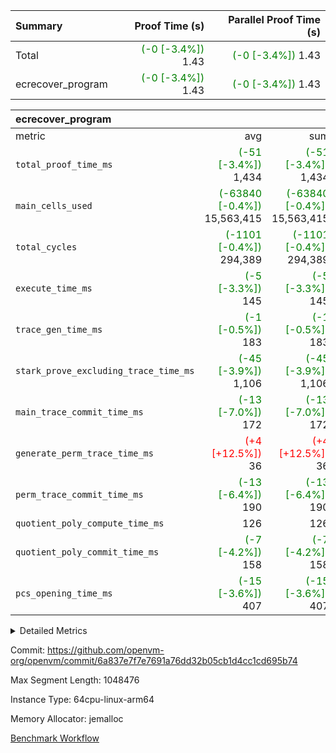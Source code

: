 | Summary | Proof Time (s) | Parallel Proof Time (s) |
|:---|---:|---:|
| Total | <span style='color: green'>(-0 [-3.4%])</span> 1.43 | <span style='color: green'>(-0 [-3.4%])</span> 1.43 |
| ecrecover_program | <span style='color: green'>(-0 [-3.4%])</span> 1.43 | <span style='color: green'>(-0 [-3.4%])</span> 1.43 |


| ecrecover_program |||||
|:---|---:|---:|---:|---:|
|metric|avg|sum|max|min|
| `total_proof_time_ms ` | <span style='color: green'>(-51 [-3.4%])</span> 1,434 | <span style='color: green'>(-51 [-3.4%])</span> 1,434 | <span style='color: green'>(-51 [-3.4%])</span> 1,434 | <span style='color: green'>(-51 [-3.4%])</span> 1,434 |
| `main_cells_used     ` | <span style='color: green'>(-63840 [-0.4%])</span> 15,563,415 | <span style='color: green'>(-63840 [-0.4%])</span> 15,563,415 | <span style='color: green'>(-63840 [-0.4%])</span> 15,563,415 | <span style='color: green'>(-63840 [-0.4%])</span> 15,563,415 |
| `total_cycles        ` | <span style='color: green'>(-1101 [-0.4%])</span> 294,389 | <span style='color: green'>(-1101 [-0.4%])</span> 294,389 | <span style='color: green'>(-1101 [-0.4%])</span> 294,389 | <span style='color: green'>(-1101 [-0.4%])</span> 294,389 |
| `execute_time_ms     ` | <span style='color: green'>(-5 [-3.3%])</span> 145 | <span style='color: green'>(-5 [-3.3%])</span> 145 | <span style='color: green'>(-5 [-3.3%])</span> 145 | <span style='color: green'>(-5 [-3.3%])</span> 145 |
| `trace_gen_time_ms   ` | <span style='color: green'>(-1 [-0.5%])</span> 183 | <span style='color: green'>(-1 [-0.5%])</span> 183 | <span style='color: green'>(-1 [-0.5%])</span> 183 | <span style='color: green'>(-1 [-0.5%])</span> 183 |
| `stark_prove_excluding_trace_time_ms` | <span style='color: green'>(-45 [-3.9%])</span> 1,106 | <span style='color: green'>(-45 [-3.9%])</span> 1,106 | <span style='color: green'>(-45 [-3.9%])</span> 1,106 | <span style='color: green'>(-45 [-3.9%])</span> 1,106 |
| `main_trace_commit_time_ms` | <span style='color: green'>(-13 [-7.0%])</span> 172 | <span style='color: green'>(-13 [-7.0%])</span> 172 | <span style='color: green'>(-13 [-7.0%])</span> 172 | <span style='color: green'>(-13 [-7.0%])</span> 172 |
| `generate_perm_trace_time_ms` | <span style='color: red'>(+4 [+12.5%])</span> 36 | <span style='color: red'>(+4 [+12.5%])</span> 36 | <span style='color: red'>(+4 [+12.5%])</span> 36 | <span style='color: red'>(+4 [+12.5%])</span> 36 |
| `perm_trace_commit_time_ms` | <span style='color: green'>(-13 [-6.4%])</span> 190 | <span style='color: green'>(-13 [-6.4%])</span> 190 | <span style='color: green'>(-13 [-6.4%])</span> 190 | <span style='color: green'>(-13 [-6.4%])</span> 190 |
| `quotient_poly_compute_time_ms` |  126 |  126 |  126 |  126 |
| `quotient_poly_commit_time_ms` | <span style='color: green'>(-7 [-4.2%])</span> 158 | <span style='color: green'>(-7 [-4.2%])</span> 158 | <span style='color: green'>(-7 [-4.2%])</span> 158 | <span style='color: green'>(-7 [-4.2%])</span> 158 |
| `pcs_opening_time_ms ` | <span style='color: green'>(-15 [-3.6%])</span> 407 | <span style='color: green'>(-15 [-3.6%])</span> 407 | <span style='color: green'>(-15 [-3.6%])</span> 407 | <span style='color: green'>(-15 [-3.6%])</span> 407 |



<details>
<summary>Detailed Metrics</summary>

| group | num_segments | keygen_time_ms | commit_exe_time_ms |
| --- | --- | --- | --- |
| ecrecover_program | 1 | 917 | 7 | 

| group | air_name | quotient_deg | interactions | constraints |
| --- | --- | --- | --- | --- |
| ecrecover_program | AccessAdapterAir<16> | 2 | 5 | 12 | 
| ecrecover_program | AccessAdapterAir<2> | 2 | 5 | 12 | 
| ecrecover_program | AccessAdapterAir<32> | 2 | 5 | 12 | 
| ecrecover_program | AccessAdapterAir<4> | 2 | 5 | 12 | 
| ecrecover_program | AccessAdapterAir<8> | 2 | 5 | 12 | 
| ecrecover_program | BitwiseOperationLookupAir<8> | 2 | 2 | 4 | 
| ecrecover_program | KeccakVmAir | 2 | 321 | 4,513 | 
| ecrecover_program | MemoryMerkleAir<8> | 2 | 4 | 39 | 
| ecrecover_program | PersistentBoundaryAir<8> | 2 | 3 | 7 | 
| ecrecover_program | PhantomAir | 2 | 3 | 5 | 
| ecrecover_program | Poseidon2PeripheryAir<BabyBearParameters>, 1> | 2 | 1 | 286 | 
| ecrecover_program | ProgramAir | 1 | 1 | 4 | 
| ecrecover_program | RangeTupleCheckerAir<2> | 1 | 1 | 4 | 
| ecrecover_program | Rv32HintStoreAir | 2 | 18 | 28 | 
| ecrecover_program | VariableRangeCheckerAir | 1 | 1 | 4 | 
| ecrecover_program | VmAirWrapper<Rv32BaseAluAdapterAir, BaseAluCoreAir<4, 8> | 2 | 20 | 37 | 
| ecrecover_program | VmAirWrapper<Rv32BaseAluAdapterAir, LessThanCoreAir<4, 8> | 2 | 18 | 40 | 
| ecrecover_program | VmAirWrapper<Rv32BaseAluAdapterAir, ShiftCoreAir<4, 8> | 2 | 24 | 91 | 
| ecrecover_program | VmAirWrapper<Rv32BranchAdapterAir, BranchEqualCoreAir<4> | 2 | 11 | 20 | 
| ecrecover_program | VmAirWrapper<Rv32BranchAdapterAir, BranchLessThanCoreAir<4, 8> | 2 | 13 | 35 | 
| ecrecover_program | VmAirWrapper<Rv32CondRdWriteAdapterAir, Rv32JalLuiCoreAir> | 2 | 10 | 18 | 
| ecrecover_program | VmAirWrapper<Rv32IsEqualModAdapterAir<2, 1, 32, 32>, ModularIsEqualCoreAir<32, 4, 8> | 2 | 25 | 225 | 
| ecrecover_program | VmAirWrapper<Rv32JalrAdapterAir, Rv32JalrCoreAir> | 2 | 16 | 20 | 
| ecrecover_program | VmAirWrapper<Rv32LoadStoreAdapterAir, LoadSignExtendCoreAir<4, 8> | 2 | 18 | 33 | 
| ecrecover_program | VmAirWrapper<Rv32LoadStoreAdapterAir, LoadStoreCoreAir<4> | 2 | 17 | 40 | 
| ecrecover_program | VmAirWrapper<Rv32MultAdapterAir, DivRemCoreAir<4, 8> | 2 | 25 | 84 | 
| ecrecover_program | VmAirWrapper<Rv32MultAdapterAir, MulHCoreAir<4, 8> | 2 | 24 | 31 | 
| ecrecover_program | VmAirWrapper<Rv32MultAdapterAir, MultiplicationCoreAir<4, 8> | 2 | 19 | 19 | 
| ecrecover_program | VmAirWrapper<Rv32RdWriteAdapterAir, Rv32AuipcCoreAir> | 2 | 12 | 14 | 
| ecrecover_program | VmAirWrapper<Rv32VecHeapAdapterAir<1, 2, 2, 32, 32>, FieldExpressionCoreAir> | 2 | 415 | 480 | 
| ecrecover_program | VmAirWrapper<Rv32VecHeapAdapterAir<2, 1, 1, 32, 32>, FieldExpressionCoreAir> | 2 | 158 | 190 | 
| ecrecover_program | VmAirWrapper<Rv32VecHeapAdapterAir<2, 2, 2, 32, 32>, FieldExpressionCoreAir> | 2 | 428 | 457 | 
| ecrecover_program | VmConnectorAir | 2 | 5 | 11 | 

| group | air_name | segment | rows | prep_cols | perm_cols | main_cols | cells |
| --- | --- | --- | --- | --- | --- | --- | --- |
| ecrecover_program | AccessAdapterAir<16> | 0 | 16,384 |  | 16 | 25 | 671,744 | 
| ecrecover_program | AccessAdapterAir<32> | 0 | 8,192 |  | 16 | 41 | 466,944 | 
| ecrecover_program | AccessAdapterAir<4> | 0 | 64 |  | 16 | 13 | 1,856 | 
| ecrecover_program | AccessAdapterAir<8> | 0 | 32,768 |  | 16 | 17 | 1,081,344 | 
| ecrecover_program | BitwiseOperationLookupAir<8> | 0 | 65,536 | 3 | 8 | 2 | 655,360 | 
| ecrecover_program | KeccakVmAir | 0 | 128 |  | 1,056 | 3,163 | 540,032 | 
| ecrecover_program | MemoryMerkleAir<8> | 0 | 4,096 |  | 16 | 32 | 196,608 | 
| ecrecover_program | PersistentBoundaryAir<8> | 0 | 4,096 |  | 12 | 20 | 131,072 | 
| ecrecover_program | PhantomAir | 0 | 16 |  | 12 | 6 | 288 | 
| ecrecover_program | Poseidon2PeripheryAir<BabyBearParameters>, 1> | 0 | 4,096 |  | 8 | 300 | 1,261,568 | 
| ecrecover_program | ProgramAir | 0 | 16,384 |  | 8 | 10 | 294,912 | 
| ecrecover_program | RangeTupleCheckerAir<2> | 0 | 524,288 | 2 | 8 | 1 | 4,718,592 | 
| ecrecover_program | Rv32HintStoreAir | 0 | 256 |  | 44 | 32 | 19,456 | 
| ecrecover_program | VariableRangeCheckerAir | 0 | 262,144 | 2 | 8 | 1 | 2,359,296 | 
| ecrecover_program | VmAirWrapper<Rv32BaseAluAdapterAir, BaseAluCoreAir<4, 8> | 0 | 131,072 |  | 52 | 36 | 11,534,336 | 
| ecrecover_program | VmAirWrapper<Rv32BaseAluAdapterAir, LessThanCoreAir<4, 8> | 0 | 4,096 |  | 40 | 37 | 315,392 | 
| ecrecover_program | VmAirWrapper<Rv32BaseAluAdapterAir, ShiftCoreAir<4, 8> | 0 | 16,384 |  | 52 | 53 | 1,720,320 | 
| ecrecover_program | VmAirWrapper<Rv32BranchAdapterAir, BranchEqualCoreAir<4> | 0 | 16,384 |  | 28 | 26 | 884,736 | 
| ecrecover_program | VmAirWrapper<Rv32BranchAdapterAir, BranchLessThanCoreAir<4, 8> | 0 | 32,768 |  | 32 | 32 | 2,097,152 | 
| ecrecover_program | VmAirWrapper<Rv32CondRdWriteAdapterAir, Rv32JalLuiCoreAir> | 0 | 8,192 |  | 28 | 18 | 376,832 | 
| ecrecover_program | VmAirWrapper<Rv32IsEqualModAdapterAir<2, 1, 32, 32>, ModularIsEqualCoreAir<32, 4, 8> | 0 | 4,096 |  | 56 | 166 | 909,312 | 
| ecrecover_program | VmAirWrapper<Rv32JalrAdapterAir, Rv32JalrCoreAir> | 0 | 8,192 |  | 36 | 28 | 524,288 | 
| ecrecover_program | VmAirWrapper<Rv32LoadStoreAdapterAir, LoadSignExtendCoreAir<4, 8> | 0 | 4,096 |  | 52 | 36 | 360,448 | 
| ecrecover_program | VmAirWrapper<Rv32LoadStoreAdapterAir, LoadStoreCoreAir<4> | 0 | 131,072 |  | 52 | 41 | 12,189,696 | 
| ecrecover_program | VmAirWrapper<Rv32MultAdapterAir, DivRemCoreAir<4, 8> | 0 | 8 |  | 72 | 59 | 1,048 | 
| ecrecover_program | VmAirWrapper<Rv32MultAdapterAir, MulHCoreAir<4, 8> | 0 | 8 |  | 72 | 39 | 888 | 
| ecrecover_program | VmAirWrapper<Rv32MultAdapterAir, MultiplicationCoreAir<4, 8> | 0 | 4,096 |  | 52 | 31 | 339,968 | 
| ecrecover_program | VmAirWrapper<Rv32RdWriteAdapterAir, Rv32AuipcCoreAir> | 0 | 4,096 |  | 28 | 20 | 196,608 | 
| ecrecover_program | VmAirWrapper<Rv32VecHeapAdapterAir<1, 2, 2, 32, 32>, FieldExpressionCoreAir> | 0 | 2,048 |  | 836 | 547 | 2,832,384 | 
| ecrecover_program | VmAirWrapper<Rv32VecHeapAdapterAir<2, 1, 1, 32, 32>, FieldExpressionCoreAir> | 0 | 32 |  | 320 | 263 | 18,656 | 
| ecrecover_program | VmAirWrapper<Rv32VecHeapAdapterAir<2, 2, 2, 32, 32>, FieldExpressionCoreAir> | 0 | 1,024 |  | 860 | 625 | 1,520,640 | 
| ecrecover_program | VmConnectorAir | 0 | 2 | 1 | 16 | 5 | 42 | 

| group | segment | trace_gen_time_ms | total_proof_time_ms | total_cycles | total_cells | stark_prove_excluding_trace_time_ms | quotient_poly_compute_time_ms | quotient_poly_commit_time_ms | perm_trace_commit_time_ms | pcs_opening_time_ms | main_trace_commit_time_ms | main_cells_used | generate_perm_trace_time_ms | execute_time_ms |
| --- | --- | --- | --- | --- | --- | --- | --- | --- | --- | --- | --- | --- | --- | --- |
| ecrecover_program | 0 | 183 | 1,434 | 294,389 | 48,241,345 | 1,106 | 126 | 158 | 190 | 407 | 172 | 15,563,415 | 36 | 145 | 

| group | segment | trace_height_constraint | weighted_sum | threshold |
| --- | --- | --- | --- | --- |
| ecrecover_program | 0 | 0 | 736,230 | 2,013,265,921 | 
| ecrecover_program | 0 | 1 | 2,273,228 | 2,013,265,921 | 
| ecrecover_program | 0 | 2 | 368,115 | 2,013,265,921 | 
| ecrecover_program | 0 | 3 | 3,797,009 | 2,013,265,921 | 
| ecrecover_program | 0 | 4 | 16,384 | 2,013,265,921 | 
| ecrecover_program | 0 | 5 | 8,192 | 2,013,265,921 | 
| ecrecover_program | 0 | 6 | 882,874 | 2,013,265,921 | 
| ecrecover_program | 0 | 7 | 16,512 | 2,013,265,921 | 
| ecrecover_program | 0 | 8 | 9,036,528 | 2,013,265,921 | 

</details>


Commit: https://github.com/openvm-org/openvm/commit/6a837e7f7e7691a76dd32b05cb1d4cc1cd695b74

Max Segment Length: 1048476

Instance Type: 64cpu-linux-arm64

Memory Allocator: jemalloc

[Benchmark Workflow](https://github.com/openvm-org/openvm/actions/runs/14077494744)
